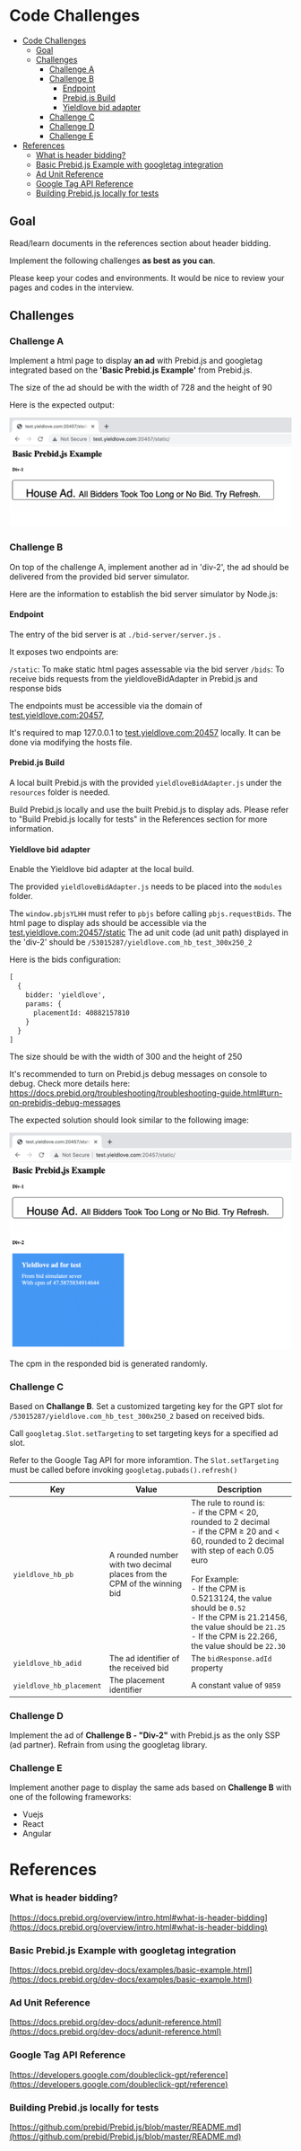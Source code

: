 # Code Challenges

- [Code Challenges](#code-challenges)
  * [Goal](#goal)
  * [Challenges](#challenges)
    + [Challenge A](#challenge-a)
    + [Challenge B](#challenge-b)
      - [Endpoint](#endpoint)
      - [Prebid.js Build](#prebidjs-build)
      - [Yieldlove bid adapter](#yieldlove-bid-adapter)
    + [Challenge C](#challenge-c)
    + [Challenge D](#challenge-d)
    + [Challenge E](#challenge-e)
- [References](#references)
    + [What is header bidding?](#what-is-header-bidding)
    + [Basic Prebid.js Example with googletag integration](#basic-prebidjs-example-with-googletag-integration)
    + [Ad Unit Reference](#ad-unit-reference)
    + [Google Tag API Reference](#google-tag-api-reference)
    + [Building Prebid.js locally for tests](#building-prebidjs-locally-for-tests)


## Goal

Read/learn documents in the references section about header bidding. 

Implement the following challenges **as best as you can**.

Please keep your codes and environments. It would be nice to review your pages and codes in the interview.



## Challenges


### Challenge A

Implement a html page to display **an ad** with Prebid.js and googletag integrated based on the **'Basic Prebid.js Example'** from Prebid.js.

The size of the ad should be with the width of 728 and the height of 90

Here is the expected output:

![images/challengeA.png](images/challengeA.png)



### Challenge B

On top of the challenge A, implement another ad in 'div-2', the ad should be delivered from the provided bid server simulator.

Here are the information to establish the  bid server simulator by Node.js:


#### Endpoint

The entry of the bid server is at `./bid-server/server.js` .

It exposes two endpoints are:

`/static`: To make static html pages assessable via the bid server
`/bids`: To receive bids requests from the yieldloveBidAdapter in Prebid.js and response bids

The endpoints must be accessible via the domain of [test.yieldlove.com:20457](http://test.yieldlove.com:20457),

It's required to map 127.0.0.1 to [test.yieldlove.com:20457](http://test.yieldlove.com:20457) locally.
It can be done via modifying the hosts file.


#### Prebid.js Build

A local built Prebid.js with the provided `yieldloveBidAdapter.js` under the `resources` folder is needed.

Build Prebid.js locally and use the built Prebid.js to display ads.
Please refer to "Build Prebid.js locally for tests" in the References section for more information.


#### Yieldlove bid adapter

Enable the Yieldlove bid adapter at the local build.

The provided `yieldloveBidAdapter.js` needs to be placed into the `modules` folder.

The `window.pbjsYLHH` must refer to `pbjs` before calling `pbjs.requestBids`.
The html page to display ads should be accessible via the [test.yieldlove.com:20457/static](http://test.yieldlove.com:20457/static)
The ad unit code (ad unit path) displayed in the 'div-2' should be `/53015287/yieldlove.com_hb_test_300x250_2`

Here is the bids configuration:

```
[
  {
    bidder: 'yieldlove',
    params: {
      placementId: 40882157810
    }
  }
]
```

The size should be with the width of 300 and the height of 250

It's recommended to turn on Prebid.js debug messages on console to debug. Check more details here:
https://docs.prebid.org/troubleshooting/troubleshooting-guide.html#turn-on-prebidjs-debug-messages


The expected solution should look similar to the following image:

![images/challengeB.png](images/challengeB.png)

The cpm in the responded bid is generated randomly.



### Challenge C

Based on **Challange B**. Set a customized targeting key for the GPT slot for `/53015287/yieldlove.com_hb_test_300x250_2` based on received bids.

Call `googletag.Slot.setTargeting` to set targeting keys for a specified ad slot.

Refer to the Google Tag API for more inforamtion. The `Slot.setTargeting` must be called before invoking `googletag.pubads().refresh()`

| Key            | Value | Description |
| -------------- | ----- | ----------- |
| `yieldlove_hb_pb` | A rounded number with two decimal places from the CPM of the winning bid | The rule to round is:<br> - if the CPM < 20, rounded to 2 decimal<br> - if the CPM ≥ 20 and < 60, rounded to 2 decimal with step of each 0.05 euro<br><br>For Example:<br>- If the CPM is 0.5213124, the value should be `0.52`<br> - If the CPM is 21.21456, the value should be `21.25`<br> - If the CPM is 22.266, the value should be `22.30` |
| `yieldlove_hb_adid` | The ad identifier of the received bid | The `bidResponse.adId` property |
| `yieldlove_hb_placement` | The placement identifier | A constant value of `9859` |



### Challenge D

Implement the ad of **Challenge B - "Div-2"** with Prebid.js as the only SSP (ad partner).
Refrain from using the googletag library.



### Challenge E

Implement another page to display the same ads based on **Challenge B** with one of the following frameworks:
 - Vuejs
 - React
 - Angular





# References

### What is header bidding?
[https://docs.prebid.org/overview/intro.html#what-is-header-bidding](https://docs.prebid.org/overview/intro.html#what-is-header-bidding)

### Basic Prebid.js Example with googletag integration
[https://docs.prebid.org/dev-docs/examples/basic-example.html](https://docs.prebid.org/dev-docs/examples/basic-example.html)

### Ad Unit Reference
[https://docs.prebid.org/dev-docs/adunit-reference.html](https://docs.prebid.org/dev-docs/adunit-reference.html)

### Google Tag API Reference
[https://developers.google.com/doubleclick-gpt/reference](https://developers.google.com/doubleclick-gpt/reference)

### Building Prebid.js locally for tests
[https://github.com/prebid/Prebid.js/blob/master/README.md](https://github.com/prebid/Prebid.js/blob/master/README.md)



